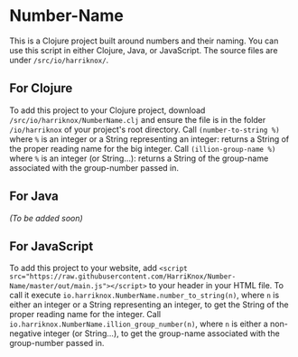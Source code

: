 # Number-Name
This is a Clojure project built around numbers and their naming. You can use this script in either Clojure, Java, or JavaScript. The source files are under `/src/io/harriknox/`.

## For Clojure
To add this project to your Clojure project, download `/src/io/harriknox/NumberName.clj` and ensure the file is in the folder `/io/harriknox` of your project's root directory. Call `(number-to-string %)` where `%` is an integer or a String representing an integer: returns a String of the proper reading name for the big integer. Call `(illion-group-name %)` where `%` is an integer (or String...): returns a String of the group-name associated with the group-number passed in.

## For Java
*(To be added soon)*

## For JavaScript
To add this project to your website, add `<script src="https://raw.githubusercontent.com/HarriKnox/Number-Name/master/out/main.js"></script>` to your header in your HTML file. To call it execute `io.harriknox.NumberName.number_to_string(n)`, where `n` is either an integer or a String representing an integer, to get the String of the proper reading name for the integer. Call `io.harriknox.NumberName.illion_group_number(n)`, where `n` is either a non-negative integer (or String...), to get the group-name associated with the group-number passed in.
